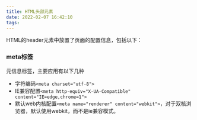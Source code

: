 ```yaml
---
title: HTML头部元素
date: 2022-02-07 16:42:10
tags:
---
```

HTML的header元素中放置了页面的配置信息，包括以下：
### meta标签
元信息标签，主要应用有以下几种
- 字符编码`<meta charset="utf-8">`
- IE兼容配置`<meta http-equiv="X-UA-Compatible" content="IE=edge,chrome=1">`
- 默认web内核配置`<meta name="renderer" content="webkit">`，对于双核浏览器，默认使用webkit，而不是ie兼容模式。

